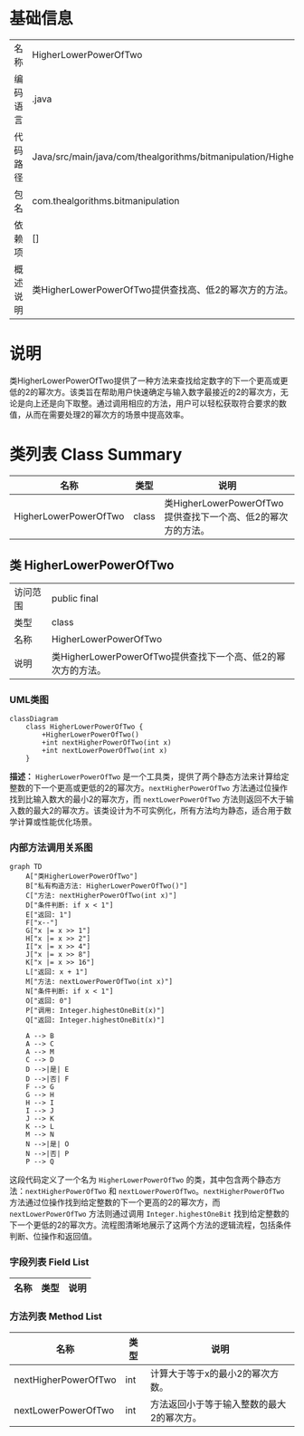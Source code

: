 # 基础信息

|      |      |
|------|------|
| 名称 | HigherLowerPowerOfTwo |
| 编码语言 | .java |
| 代码路径 | Java/src/main/java/com/thealgorithms/bitmanipulation/HigherLowerPowerOfTwo.java |
| 包名 | com.thealgorithms.bitmanipulation |
| 依赖项 | [] |
| 概述说明 | 类HigherLowerPowerOfTwo提供查找高、低2的幂次方的方法。 |

# 说明

类HigherLowerPowerOfTwo提供了一种方法来查找给定数字的下一个更高或更低的2的幂次方。该类旨在帮助用户快速确定与输入数字最接近的2的幂次方，无论是向上还是向下取整。通过调用相应的方法，用户可以轻松获取符合要求的数值，从而在需要处理2的幂次方的场景中提高效率。

# 类列表 Class Summary

| 名称   | 类型  | 说明 |
|-------|------|-------------|
| HigherLowerPowerOfTwo | class | 类HigherLowerPowerOfTwo提供查找下一个高、低2的幂次方的方法。 |



## 类 HigherLowerPowerOfTwo

|      |      |
|------|------|
| 访问范围 | public final |
| 类型 | class |
| 名称 | HigherLowerPowerOfTwo |
| 说明 | 类HigherLowerPowerOfTwo提供查找下一个高、低2的幂次方的方法。 |


### UML类图

```mermaid
classDiagram
    class HigherLowerPowerOfTwo {
        +HigherLowerPowerOfTwo()
        +int nextHigherPowerOfTwo(int x)
        +int nextLowerPowerOfTwo(int x)
    }
```

**描述：**
`HigherLowerPowerOfTwo` 是一个工具类，提供了两个静态方法来计算给定整数的下一个更高或更低的2的幂次方。`nextHigherPowerOfTwo` 方法通过位操作找到比输入数大的最小2的幂次方，而 `nextLowerPowerOfTwo` 方法则返回不大于输入数的最大2的幂次方。该类设计为不可实例化，所有方法均为静态，适合用于数学计算或性能优化场景。


### 内部方法调用关系图

```mermaid
graph TD
    A["类HigherLowerPowerOfTwo"]
    B["私有构造方法: HigherLowerPowerOfTwo()"]
    C["方法: nextHigherPowerOfTwo(int x)"]
    D["条件判断: if x < 1"]
    E["返回: 1"]
    F["x--"]
    G["x |= x >> 1"]
    H["x |= x >> 2"]
    I["x |= x >> 4"]
    J["x |= x >> 8"]
    K["x |= x >> 16"]
    L["返回: x + 1"]
    M["方法: nextLowerPowerOfTwo(int x)"]
    N["条件判断: if x < 1"]
    O["返回: 0"]
    P["调用: Integer.highestOneBit(x)"]
    Q["返回: Integer.highestOneBit(x)"]

    A --> B
    A --> C
    A --> M
    C --> D
    D -->|是| E
    D -->|否| F
    F --> G
    G --> H
    H --> I
    I --> J
    J --> K
    K --> L
    M --> N
    N -->|是| O
    N -->|否| P
    P --> Q
```

这段代码定义了一个名为 `HigherLowerPowerOfTwo` 的类，其中包含两个静态方法：`nextHigherPowerOfTwo` 和 `nextLowerPowerOfTwo`。`nextHigherPowerOfTwo` 方法通过位操作找到给定整数的下一个更高的2的幂次方，而 `nextLowerPowerOfTwo` 方法则通过调用 `Integer.highestOneBit` 找到给定整数的下一个更低的2的幂次方。流程图清晰地展示了这两个方法的逻辑流程，包括条件判断、位操作和返回值。

### 字段列表 Field List

| 名称  | 类型  | 说明 |
|-------|-------|------|

### 方法列表 Method List

| 名称  | 类型  | 说明 |
|-------|-------|------|
| nextHigherPowerOfTwo | int | 计算大于等于x的最小2的幂次方数。 |
| nextLowerPowerOfTwo | int | 方法返回小于等于输入整数的最大2的幂次方。 |




